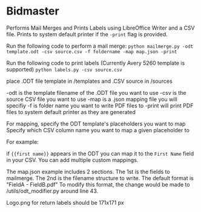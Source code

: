 # Bidmaster
Performs Mail Merges and Prints Labels using LibreOffice Writer and a CSV file.
Prints to system default printer if the `-print` flag is provided.

Run the following code to perform a mail merge:
`python mailmerge.py -odt template.odt -csv source.csv -f foldername -map map.json -print`

Run the following code to print labels (Currently Avery 5260 template is supported)
`python labels.py -csv source.csv`

place .ODT file template in /templates and .CSV source in /sources

-odt is the template filename of the .ODT file you want to use
-csv is the source CSV file you want to use
-map is a .json mapping file you will specifiy
-f is folder name you want to write PDF files to
-print will print PDF files to system default printer as they are generated

For mapping, specify the ODT template's placeholders you want to map
Specify which CSV column name you want to map a given placeholder to

For example:

if `{{first name}}` appears in the ODT you can map it to the `First Name` field in your CSV.
You can add multiple custom mappings.

The map.json example includes 2 sections. The 1st is the fields to mailmerge.
The 2nd is the filename structure to write.
The default format is "FieldA - FieldB.pdf"
    To modify this format, the change would be made to /utils/odt_modifier.py around line 43.

Logo.png for return labels should be 171x171 px